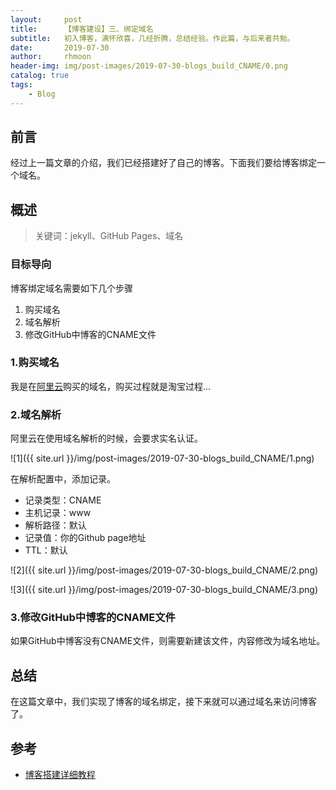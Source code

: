 ```yaml
---
layout:     post
title:      【博客建设】三、绑定域名
subtitle:   初入博客，满怀欣喜，几经折腾，总结经验。作此篇，与后来者共勉。
date:       2019-07-30
author:     rhmoon
header-img: img/post-images/2019-07-30-blogs_build_CNAME/0.png
catalog: true
tags:
    - Blog
---
```


## 前言

经过上一篇文章的介绍，我们已经搭建好了自己的博客。下面我们要给博客绑定一个域名。


## 概述

>关键词：jekyll、GitHub Pages、域名

### 目标导向

博客绑定域名需要如下几个步骤
1. 购买域名
2. 域名解析
3. 修改GitHub中博客的CNAME文件

### 1.购买域名

我是在[阿里云](https://wanwang.aliyun.com/domain/?spm=5176.8006371.1007.dnetcndomain.q1ys4x)购买的域名，购买过程就是淘宝过程...

### 2.域名解析

阿里云在使用域名解析的时候，会要求实名认证。

![1]({{ site.url }}/img/post-images/2019-07-30-blogs_build_CNAME/1.png)

在解析配置中，添加记录。

- 记录类型：CNAME
- 主机记录：www
- 解析路径：默认
- 记录值：你的Github page地址
- TTL：默认

![2]({{ site.url }}/img/post-images/2019-07-30-blogs_build_CNAME/2.png)

![3]({{ site.url }}/img/post-images/2019-07-30-blogs_build_CNAME/3.png)

### 3.修改GitHub中博客的CNAME文件

如果GitHub中博客没有CNAME文件，则需要新建该文件，内容修改为域名地址。



## 总结

在这篇文章中，我们实现了博客的域名绑定，接下来就可以通过域名来访问博客了。

## 参考

- [博客搭建详细教程](https://github.com/qiubaiying/qiubaiying.github.io/wiki/%E5%8D%9A%E5%AE%A2%E6%90%AD%E5%BB%BA%E8%AF%A6%E7%BB%86%E6%95%99%E7%A8%8B)

 

